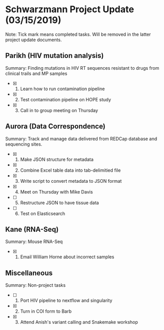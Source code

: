 # **Schwarzmann Project Update (03/15/2019)**
Note: Tick mark means completed tasks. Will be removed in the latter project update documents.

## Parikh (HIV mutation analysis)
Summary: Finding mutations in  HIV RT sequences resistant to drugs from clinical trails and MP samples
- [x] 1. Learn how to run contamination pipeline
- [x] 2. Test contamination pipeline on HOPE study
- [x] 3. Call in to group meeting on Thursday

## Aurora (Data Correspondence)
Summary: Track and manage data delivered from REDCap database and sequencing sites.
- [x] 1. Make JSON structure for metadata
- [x] 2. Combine Excel table data into tab-delimitied file
- [x] 3. Write script to convert metadata to JSON format
- [x] 4. Meet on Thursday with Mike Davis
- [ ] 5. Restructure JSON to have tissue data
- [ ] 6. Test on Elasticsearch

## Kane (RNA-Seq)
Summary: Mouse RNA-Seq
- [x] 1. Email William Horne about incorrect samples

## Miscellaneous
Summary: Non-project tasks
- [ ] 1. Port HIV pipeline to nextflow and singularity 
- [x] 2. Turn in COI form to Barb
- [x] 3. Attend Anish's variant calling and Snakemake workshop
